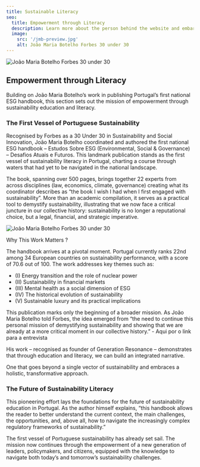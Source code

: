 ```yaml
---
title: Sustainable Literacy
seo:
  title: Empowerment through Literacy
  description: Learn more about the person behind the website and embark on a journey of inspiration and shared experiences.
  image:
    src: '/jmb-preview.jpg'
    alt: João Maria Botelho Forbes 30 under 30
---
```


![João Maria Botelho Forbes 30 under 30](/jmb-preview.jpg)

## Empowerment through Literacy

Building on João Maria Botelho’s work in publishing Portugal’s first national ESG handbook, this section sets out the mission of empowerment through sustainability education and literacy.

### The First Vessel of Portuguese Sustainability

Recognised by Forbes as a 30 Under 30 in Sustainability and Social Innovation, João Maria Botelho coordinated and authored the first national ESG handbook – Estudos Sobre ESG (Environmental, Social & Governance) – Desafios Atuais e Futuros. This landmark publication stands as the first vessel of sustainability literacy in Portugal, charting a course through waters that had yet to be navigated in the national landscape.

The book, spanning over 500 pages, brings together 22 experts from across disciplines (law, economics, climate, governance) creating what its coordinator describes as “the book I wish I had when I first engaged with sustainability”. More than an academic compilation, it serves as a practical tool to demystify sustainability, illustrating that we now face a critical juncture in our collective history: sustainability is no longer a reputational choice, but a legal, financial, and strategic imperative.

![João Maria Botelho Forbes 30 under 30](/jmb-forbes.jpeg)

Why This Work Matters ?

The handbook arrives at a pivotal moment. Portugal currently ranks 22nd among 34 European countries on sustainability performance, with a score of 70.6 out of 100. The work addresses key themes such as:

- (I) Energy transition and the role of nuclear power
- (II) Sustainability in financial markets
- (III) Mental health as a social dimension of ESG
- (IV) The historical evolution of sustainability
- (V) Sustainable luxury and its practical implications

This publication marks only the beginning of a broader mission. As João Maria Botelho told Forbes, the idea emerged from “the need to continue this personal mission of demystifying sustainability and showing that we are already at a more critical moment in our collective history.” - Aqui por o link para a entrevista

His work – recognised as founder of Generation Resonance – demonstrates that through education and literacy, we can build an integrated narrative.

One that goes beyond a single vector of sustainability and embraces a holistic, transformative approach.

### The Future of Sustainability Literacy

This pioneering effort lays the foundations for the future of sustainability education in Portugal. As the author himself explains, “this handbook allows the reader to better understand the current context, the main challenges, the opportunities, and, above all, how to navigate the increasingly complex regulatory frameworks of sustainability.”

The first vessel of Portuguese sustainability has already set sail. The mission now continues through the empowerment of a new generation of leaders, policymakers, and citizens, equipped with the knowledge to navigate both today’s and tomorrow’s sustainability challenges.
